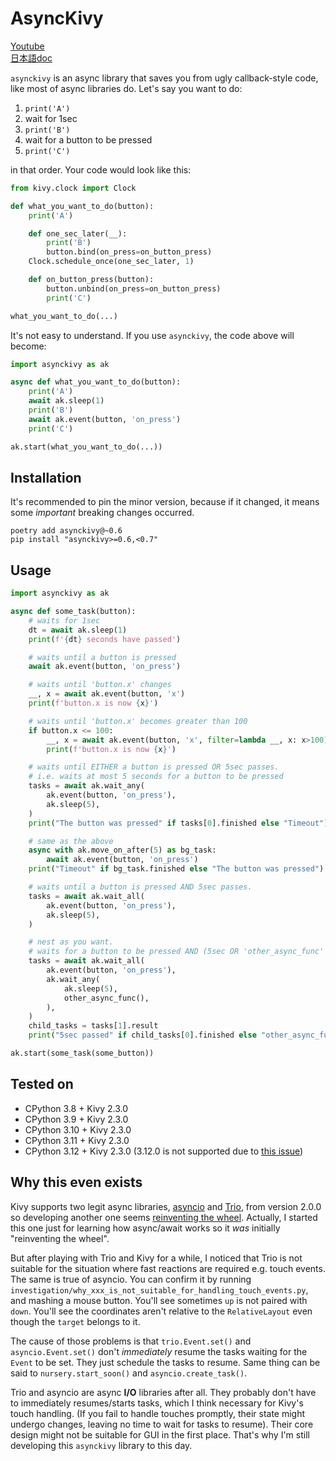 # AsyncKivy

[Youtube](https://www.youtube.com/playlist?list=PLNdhqAjzeEGjTpmvNck4Uykps8s9LmRTJ)  
[日本語doc](README_jp.md)  

`asynckivy` is an async library that saves you from ugly callback-style code,
like most of async libraries do.
Let's say you want to do:

1. `print('A')`
1. wait for 1sec
1. `print('B')`
1. wait for a button to be pressed
1. `print('C')`

in that order.
Your code would look like this:

```python
from kivy.clock import Clock

def what_you_want_to_do(button):
    print('A')

    def one_sec_later(__):
        print('B')
        button.bind(on_press=on_button_press)
    Clock.schedule_once(one_sec_later, 1)

    def on_button_press(button):
        button.unbind(on_press=on_button_press)
        print('C')

what_you_want_to_do(...)
```

It's not easy to understand.
If you use `asynckivy`, the code above will become:

```python
import asynckivy as ak

async def what_you_want_to_do(button):
    print('A')
    await ak.sleep(1)
    print('B')
    await ak.event(button, 'on_press')
    print('C')

ak.start(what_you_want_to_do(...))
```

## Installation

It's recommended to pin the minor version, because if it changed, it means some *important* breaking changes occurred.

```text
poetry add asynckivy@~0.6
pip install "asynckivy>=0.6,<0.7"
```

## Usage

```python
import asynckivy as ak

async def some_task(button):
    # waits for 1sec
    dt = await ak.sleep(1)
    print(f'{dt} seconds have passed')

    # waits until a button is pressed
    await ak.event(button, 'on_press')

    # waits until 'button.x' changes
    __, x = await ak.event(button, 'x')
    print(f'button.x is now {x}')

    # waits until 'button.x' becomes greater than 100
    if button.x <= 100:
        __, x = await ak.event(button, 'x', filter=lambda __, x: x>100)
        print(f'button.x is now {x}')

    # waits until EITHER a button is pressed OR 5sec passes.
    # i.e. waits at most 5 seconds for a button to be pressed
    tasks = await ak.wait_any(
        ak.event(button, 'on_press'),
        ak.sleep(5),
    )
    print("The button was pressed" if tasks[0].finished else "Timeout")

    # same as the above
    async with ak.move_on_after(5) as bg_task:
        await ak.event(button, 'on_press')
    print("Timeout" if bg_task.finished else "The button was pressed")

    # waits until a button is pressed AND 5sec passes.
    tasks = await ak.wait_all(
        ak.event(button, 'on_press'),
        ak.sleep(5),
    )

    # nest as you want.
    # waits for a button to be pressed AND (5sec OR 'other_async_func' to complete)
    tasks = await ak.wait_all(
        ak.event(button, 'on_press'),
        ak.wait_any(
            ak.sleep(5),
            other_async_func(),
        ),
    )
    child_tasks = tasks[1].result
    print("5sec passed" if child_tasks[0].finished else "other_async_func has completed")

ak.start(some_task(some_button))
```

## Tested on

- CPython 3.8 + Kivy 2.3.0
- CPython 3.9 + Kivy 2.3.0
- CPython 3.10 + Kivy 2.3.0
- CPython 3.11 + Kivy 2.3.0
- CPython 3.12 + Kivy 2.3.0 (3.12.0 is not supported due to [this issue](https://github.com/python/cpython/issues/111058))

## Why this even exists

Kivy supports two legit async libraries, [asyncio][asyncio] and [Trio][trio], from version 2.0.0 so developing another one seems [reinventing the wheel][reinventing].
Actually, I started this one just for learning how async/await works so it *was* initially "reinventing the wheel".

But after playing with Trio and Kivy for a while, I noticed that Trio is not suitable for the situation where fast reactions are required e.g. touch events.
The same is true of asyncio.
You can confirm it by running `investigation/why_xxx_is_not_suitable_for_handling_touch_events.py`, and mashing a mouse button.
You'll see sometimes `up` is not paired with `down`.
You'll see the coordinates aren't relative to the `RelativeLayout` even though the `target` belongs to it.

The cause of those problems is that `trio.Event.set()` and `asyncio.Event.set()` don't *immediately* resume the tasks waiting for the `Event` to be set. They just schedule the tasks to resume.
Same thing can be said to `nursery.start_soon()` and `asyncio.create_task()`.

Trio and asyncio are async **I/O** libraries after all.
They probably don't have to immediately resumes/starts tasks, which I think necessary for Kivy's touch handling.
(If you fail to handle touches promptly, their state might undergo changes, leaving no time to wait for tasks to resume).
Their core design might not be suitable for GUI in the first place.
That's why I'm still developing this `asynckivy` library to this day.

[asyncio]:https://docs.python.org/3/library/asyncio.html
[trio]:https://trio.readthedocs.io/en/stable/
[reinventing]:https://en.wikipedia.org/wiki/Reinventing_the_wheel
